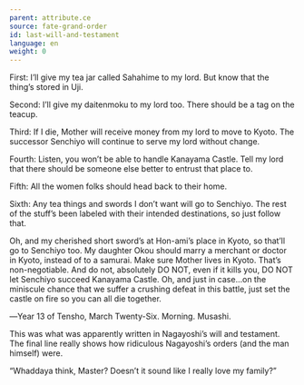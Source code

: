 ```yaml
---
parent: attribute.ce
source: fate-grand-order
id: last-will-and-testament
language: en
weight: 0
---
```


First: I’ll give my tea jar called Sahahime to my lord. But know that the thing’s stored in Uji.

Second: I’ll give my daitenmoku to my lord too. There should be a tag on the teacup.

Third: If I die, Mother will receive money from my lord to move to Kyoto. The successor Senchiyo will continue to serve my lord without change.

Fourth: Listen, you won’t be able to handle Kanayama Castle. Tell my lord that there should be someone else better to entrust that place to.

Fifth: All the women folks should head back to their home.

Sixth: Any tea things and swords I don’t want will go to Senchiyo. The rest of the stuff’s been labeled with their intended destinations, so just follow that.

Oh, and my cherished short sword’s at Hon-ami’s place in Kyoto, so that’ll go to Senchiyo too. My daughter Okou should marry a merchant or doctor in Kyoto, instead of to a samurai. Make sure Mother lives in Kyoto. That’s non-negotiable. And do not, absolutely DO NOT, even if it kills you, DO NOT let Senchiyo succeed Kanayama Castle. Oh, and just in case…on the miniscule chance that we suffer a crushing defeat in this battle, just set the castle on fire so you can all die together.

―Year 13 of Tensho, March Twenty-Six. Morning. Musashi.

This was what was apparently written in Nagayoshi’s will and testament. The final line really shows how ridiculous Nagayoshi’s orders (and the man himself) were.

“Whaddaya think, Master? Doesn’t it sound like I really love my family?”
